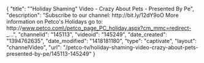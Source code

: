 {
    "title": "\"Holiday Shaming\" Video - Crazy About Pets - Presented By Pe",
    "description": "Subscribe to our channel: http:\/\/bit.ly\/12dY9oO More information on Petco's Holidays go to: http:\/\/www.petco.com\/petco_page_PC_holiday.aspx?cm_mmc=redirect-_...",
    "channelid": "145113",
    "videoid": "145249",
    "date_created": "1394762635",
    "date_modified": "1418181180",
    "type": "captivate",
    "layout": "channelVideo",
    "url": "\/petco-tv\/holiday-shaming-video-crazy-about-pets-presented-by-pe\/145113-145249"
}